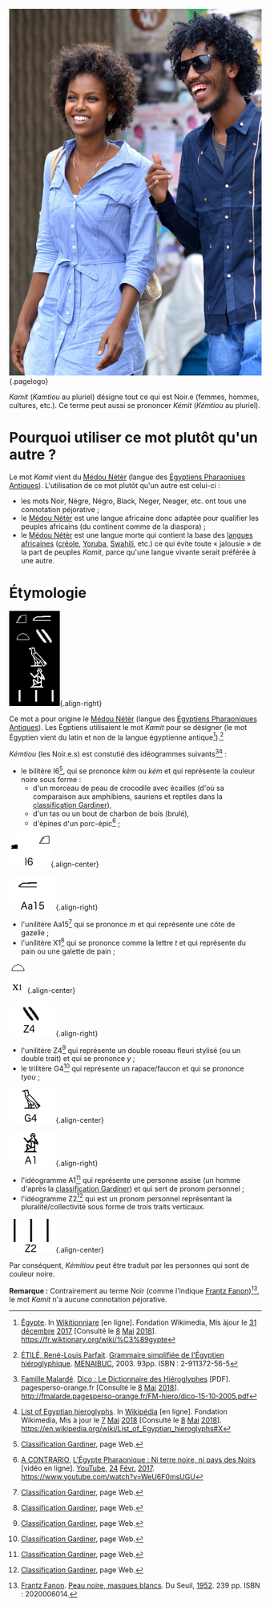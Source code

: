<!-- TITLE: Les Kamtiou (les Noir.e.s) -->
<!-- SUBTITLE: Présentation du Kamit -->

![Sans Titre](/uploads/personnes/sans-titre.png "Couple Kamit"){.pagelogo}

*Kamit* (*Kamtiou* au pluriel) désigne tout ce qui est Noir.e (femmes, hommes, cultures, etc.). Ce terme peut aussi se prononcer *Kémit* (*Kémtiou* au pluriel).

# Pourquoi utiliser ce mot plutôt qu'un autre ?
Le mot *Kamit* vient du [Médou Nétèr](/ecriture/hieroglyphe/mdw-ntr) (langue des [Égyptiens Pharaoniues Antiques](/peuple/afrique/nord-est/empire/kmt/kemtiou)). L'utilisation de ce mot plutôt qu'un autre est celui-ci :
* les mots Noir, Nègre, Négro, Black, Neger, Neager, etc. ont tous une connotation péjorative ;
* le [Médou Nétèr](/ecriture/hieroglyphe/mdw-ntr) est une langue africaine donc adaptée pour qualifier les peuples africains (du continent comme de la diaspora) ;
* le [Médou Nétèr](/ecriture/hieroglyphe/mdw-ntr) est une langue morte qui contient la base des [langues africaines](/langue/monde/langues-africaines) ([créole](/langue/caraibes/partout/creoles), [Yoruba](/langue/afrique/a-situer/yoruba), [Swahili](/langue/afrique/a-situer/swahili), etc.) ce qui évite toute « jalousie » de la part de peuples *Kamit*, parce qu'une langue vivante serait préférée à une autre.

# Étymologie
![Kemtiou](/uploads/ecriture/kemtiou.png "Kemtiou en Hiéroglyphe"){.align-right}

Ce mot a pour origine le [Médou Nétèr](/ecriture/hieroglyphe/mdw-ntr) (langue des [Égyptiens Pharaoniques Antiques](/peuple/afrique/nord-est/empire/kmt/kemtiou)). Les Égptiens utilisaient le mot *Kamit* pour se désigner (le mot Égyptien vient du latin et non de la langue égyptienne antique[^7]).[^6]

*Kémtiou* (les Noir.e.s) est constutié des idéogrammes suivants[^3][^5] :
* le bilitère I6[^2], qui se prononce *kèm* ou *kém* et qui représente la couleur noire sous forme :
	* d'un morceau de peau de crocodile avec écailles (d'où sa comparaison aux amphibiens, sauriens et reptiles dans la [classification Gardiner](/ecriture/hieroglyphe/classification-gardiner)),
	* d'un tas ou un bout de charbon de bois (brulé),
	* d'épines d'un porc-épic[^4] ;

![I 6](/uploads/ecriture/i-6.png "Hiéroglyphe I6"){.align-center}

![Aa 15](/uploads/ecriture/aa-15.png "L'unilètère Aa 15"){.align-right}

* l'unilitère Aa15[^2] qui se prononce *m* et qui représente une côte de gazelle ;
* l'unilitère X1[^2] qui se prononce comme la lettre *t* et qui représente du pain ou une galette de pain ;

![Signe X 1](/uploads/ecriture/signe-x-1.png "Idéogramme X1"){.align-center}

![Z 4](/uploads/ecriture/z-4.png "Unilitère Z4"){.align-right}

* l'unilitère Z4[^2] qui représente un double roseau fleuri stylisé (ou un double trait) et qui se prononce *y* ;
* le trilitère G4[^2] qui représente un rapace/faucon et qui se prononce *tyou* ;

![G 4](/uploads/ecriture/g-4.png "Trilitère G4"){.align-center}

![A 1](/uploads/ecriture/a-1.png "Idéogramme A1"){.align-right}

* l'idéogramme A1[^2] qui représente une personne assise (un homme d'après la [classification Gardiner]()) et qui sert de pronom personnel ;
* l'idéogramme Z2[^2] qui est un pronom personnel représentant la pluralité/collectivité sous forme de trois traits verticaux.

![Z 2](/uploads/ecriture/z-2.png "Idéogramme Z2"){.align-center}

Par conséquent, *Kémitiou* peut être traduit par les personnes qui sont de couleur noire.

**Remarque :** Contrairement au terme Noir (comme l'indique [Frantz Fanon]())[^1], le mot *Kamit* n'a aucune connotation péjorative.


[^1]: [Frantz Fanon](/personnalite/homme/psychiatre/caraibes/sud/departement/madinina/frantz-fanon). [Peau noire, masques blancs](/ouvrage/a-classer/peau-noire-masques-blancs). Du Seuil, [1952](). 239 pp. ISBN : 2020006014.
[^2]: [Classification Gardiner](/ecriture/hieroglyphe/classification-gardiner), page Web.
[^3]: [Famille Malardé](fmalarde.pagesperso-orange.fr/). [Dico : Le Dictionnaire des Hiéroglyphes](http://fmalarde.pagesperso-orange.fr/FM-hiero/dico-15-10-2005.pdf) [PDF]. pagesperso-orange.fr [Consulté le [8]() [Mai]() [2018]()]. http://fmalarde.pagesperso-orange.fr/FM-hiero/dico-15-10-2005.pdf
[^4]: [A CONTRARIO](/personnalite/homme/polymathe/afrique/ouest/cameroun/dibombari-mbock), [L'Égypte Pharaonique : Ni terre noire, ni pays des Noirs](https://www.youtube.com/watch?v=WeU6F0msUGU) [vidéo en ligne]. [YouTube](http://youtube.com), [24](/histoire/date/calendrier-gregorien/par-jour/24) [Févr.](/histoire/date/calendrier-gregorien/par-mois/fevrier) [2017](/histoire/date/calendrier-gregorien/par-annee/2017). https://www.youtube.com/watch?v=WeU6F0msUGU
[^5]: [List of Egyptian hieroglyphs](https://en.wikipedia.org/wiki/List_of_Egyptian_hieroglyphs#X). In [Wikipédia](wikipedia.org) [en ligne]. Fondation Wikimedia, Mis à jour le [7]() [Mai]() [2018]() [Consulté le [8]() [Mai]() [2018]()]. https://en.wikipedia.org/wiki/List_of_Egyptian_hieroglyphs#X
[^6]: [ÉTILÉ, René-Louis Parfait](). [Grammaire simplifiée de l'Égyptien hiéroglyphique](). [MENAIBUC](), 2003. 93pp. ISBN : 2-911372-56-5
[^7]: [Égypte](https://fr.wiktionary.org/wiki/%C3%89gypte). In [Wikitionniare](wiktionary.org) [en ligne]. Fondation Wikimedia, Mis àjour le [31]() [décembre]() [2017]() [Consulté le [8]() [Mai]() [2018]()]. https://fr.wiktionary.org/wiki/%C3%89gypte